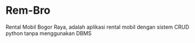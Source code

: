 # Rem-Bro
Rental Mobil Bogor Raya, adalah aplikasi rental mobil dengan sistem CRUD  python tanpa menggunakan DBMS
